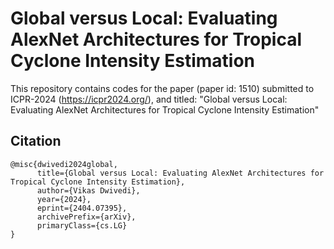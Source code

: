 # Global versus Local: Evaluating AlexNet Architectures for Tropical Cyclone Intensity Estimation 
This repository contains codes for the paper (paper id: 1510) submitted to ICPR-2024 (https://icpr2024.org/), and  titled: "Global versus Local: Evaluating AlexNet Architectures for Tropical Cyclone Intensity Estimation"  

## Citation
```
@misc{dwivedi2024global,
      title={Global versus Local: Evaluating AlexNet Architectures for Tropical Cyclone Intensity Estimation}, 
      author={Vikas Dwivedi},
      year={2024},
      eprint={2404.07395},
      archivePrefix={arXiv},
      primaryClass={cs.LG}
}
```
